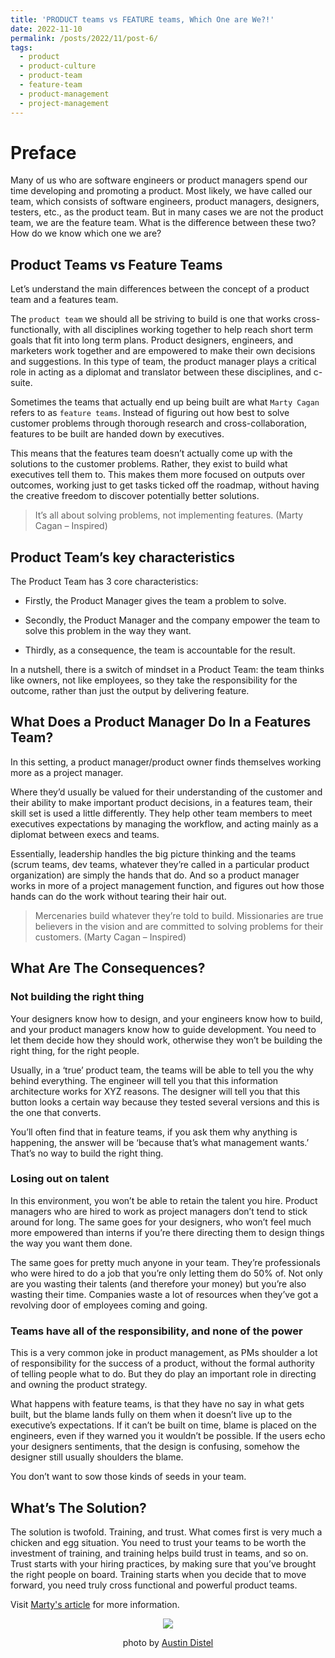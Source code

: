 ```yaml
---
title: 'PRODUCT teams vs FEATURE teams, Which One are We?!'
date: 2022-11-10
permalink: /posts/2022/11/post-6/
tags:
  - product
  - product-culture
  - product-team
  - feature-team
  - product-management
  - project-management
---
```


Preface
======
Many of us who are software engineers or product managers spend our time developing and promoting a product. Most likely, we have called our team, which consists of software engineers, product managers, designers, testers, etc., as the product team. But in many cases we are not the product team, we are the feature team. What is the difference between these two? How do we know which one we are?

## Product Teams vs Feature Teams

Let’s understand the main differences between the concept of a product team and a features team.

The `product team` we should all be striving to build is one that works cross-functionally, with all disciplines working together to help reach short term goals that fit into long term plans. Product designers, engineers, and marketers work together and are empowered to make their own decisions and suggestions. In this type of team, the product manager plays a critical role in acting as a diplomat and translator between these disciplines, and c-suite.

Sometimes the teams that actually end up being built are what `Marty Cagan` refers to as `feature teams`. Instead of figuring out how best to solve customer problems through thorough research and cross-collaboration, features to be built are handed down by executives.

This means that the features team doesn’t actually come up with the solutions to the customer problems. Rather, they exist to build what executives tell them to. This makes them more focused on outputs over outcomes, working just to get tasks ticked off the roadmap, without having the creative freedom to discover potentially better solutions.

> It’s all about solving problems, not implementing features. (Marty Cagan – Inspired)

## Product Team’s key characteristics

The Product Team has 3 core characteristics:

* Firstly, the Product Manager gives the team a problem to solve.

* Secondly, the Product Manager and the company empower the team to solve this problem in the way they want. 

* Thirdly, as a consequence, the team is accountable for the result.

In a nutshell, there is a switch of mindset in a Product Team: the team thinks like owners, not like employees, so they take the responsibility for the outcome, rather than just the output by delivering feature.

## What Does a Product Manager Do In a Features Team?

In this setting, a product manager/product owner finds themselves working more as a project manager.

Where they’d usually be valued for their understanding of the customer and their ability to make important product decisions, in a features team, their skill set is used a little differently. They help other team members to meet executives expectations by managing the workflow, and acting mainly as a diplomat between execs and teams.

Essentially, leadership handles the big picture thinking and the teams (scrum teams, dev teams, whatever they’re called in a particular product organization) are simply the hands that do. And so a product manager works in more of a project management function, and figures out how those hands can do the work without tearing their hair out.

> Mercenaries build whatever they’re told to build. Missionaries are true believers in the vision and are committed to solving problems for their customers. (Marty Cagan – Inspired)

## What Are The Consequences?

### Not building the right thing

Your designers know how to design, and your engineers know how to build, and your product managers know how to guide development. You need to let them decide how they should work, otherwise they won’t be building the right thing, for the right people.

Usually, in a ‘true’ product team, the teams will be able to tell you the why behind everything. The engineer will tell you that this information architecture works for XYZ reasons. The designer will tell you that this button looks a certain way because they tested several versions and this is the one that converts.

You’ll often find that in feature teams, if you ask them why anything is happening, the answer will be ‘because that’s what management wants.’ That’s no way to build the right thing.

### Losing out on talent

In this environment, you won’t be able to retain the talent you hire. Product managers who are hired to work as project managers don’t tend to stick around for long. The same goes for your designers, who won’t feel much more empowered than interns if you’re there directing them to design things the way you want them done.

The same goes for pretty much anyone in your team. They’re professionals who were hired to do a job that you’re only letting them do 50% of. Not only are you wasting their talents (and therefore your money) but you’re also wasting their time. Companies waste a lot of resources when they’ve got a revolving door of employees coming and going.

### Teams have all of the responsibility, and none of the power

This is a very common joke in product management, as PMs shoulder a lot of responsibility for the success of a product, without the formal authority of telling people what to do. But they do play an important role in directing and owning the product strategy.

What happens with feature teams, is that they have no say in what gets built, but the blame lands fully on them when it doesn’t live up to the executive’s expectations. If it can’t be built on time, blame is placed on the engineers, even if they warned you it wouldn’t be possible. If the users echo your designers sentiments, that the design is confusing, somehow the designer still usually shoulders the blame.

You don’t want to sow those kinds of seeds in your team.

## What’s The Solution?

The solution is twofold. Training, and trust. What comes first is very much a chicken and egg situation. You need to trust your teams to be worth the investment of training, and training helps build trust in teams, and so on.
Trust starts with your hiring practices, by making sure that you’ve brought the right people on board. Training starts when you decide that to move forward, you need truly cross functional and powerful product teams.

Visit [Marty's article](https://www.svpg.com/product-vs-feature-teams/) for more information.

<p align="center">
<img src="https://images.unsplash.com/photo-1556761175-b413da4baf72?ixlib=rb-4.0.3&ixid=MnwxMjA3fDB8MHxwaG90by1wYWdlfHx8fGVufDB8fHx8&auto=format&fit=crop&w=1374&q=80">
</p>
<p align="center">
photo by <a href="https://unsplash.com/@austindistel">Austin Distel</a>
</p>